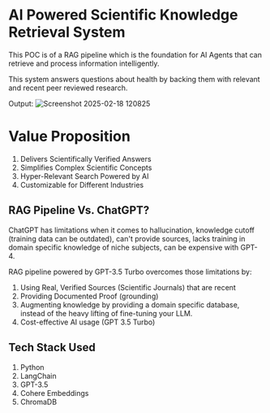 # AI Powered Scientific Knowledge Retrieval System
This POC is of a RAG pipeline which is the foundation for AI Agents that can retrieve and process information intelligently. 

This system answers questions about health by backing them with relevant and recent peer reviewed research. 

Output: 
![Screenshot 2025-02-18 120825](https://github.com/user-attachments/assets/7c62b9dd-cdc6-4d59-a0f5-4f801bbfd8b1)

# Value Proposition

 1. Delivers Scientifically Verified Answers
 2. Simplifies Complex Scientific Concepts
 3. Hyper-Relevant Search Powered by AI
 4. Customizable for Different Industries

## RAG Pipeline Vs. ChatGPT? 
ChatGPT has limitations when it comes to hallucination, knowledge cutoff (training data can be outdated), can't provide sources, lacks training in domain specific knowledge of niche subjects, can be expensive with  GPT-4. 

RAG pipeline powered by GPT-3.5 Turbo overcomes those limitations by: 
 1. Using Real, Verified Sources (Scientific Journals) that are recent 
 2.  Providing Documented Proof (grounding)
 3. Augmenting knowledge by providing a domain specific database, instead of the heavy lifting of fine-tuning your LLM. 
 4. Cost-effective AI usage (GPT 3.5 Turbo) 

## Tech Stack Used

 1. Python
 2. LangChain
 3. GPT-3.5
 4. Cohere Embeddings
 5. ChromaDB
